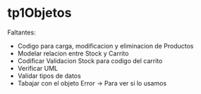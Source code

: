 # tp1Objetos

Faltantes:
  - Codigo para carga, modificacion y eliminacion de Productos
  - Modelar relacion entre Stock y Carrito
  - Codificar Validacion Stock para codigo del carrito
  - Verificar UML
  - Validar tipos de datos
  - Tabajar con el objeto Error -> Para ver si lo usamos
